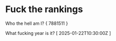 # Fuck the rankings

Who the hell am I?
{ 7881511 }

What fucking year is it?
[ 2025-01-22T10:30:00Z ]
